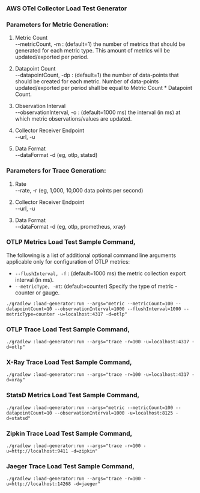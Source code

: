 ### AWS OTel Collector Load Test Generator

### Parameters for Metric Generation:
1. Metric Count\
   --metricCount, -m  : (default=1) the number of metrics that should be generated for each metric type. This amount of metrics will be updated/exported per period. 

2. Datapoint Count\
   --datapointCount, -dp : (default=1) the number of data-points that should be created for each metric. Number of data-points updated/exported per period shall be equal to Metric Count * Datapoint Count.

3. Observation Interval\
   --observationInterval, -o : (default=1000 ms) the interval (in ms) at which metric observations/values are updated.

4. Collector Receiver Endpoint\
   --url, -u

5. Data Format\
   --dataFormat -d (eg, otlp, statsd)

### Parameters for Trace Generation:

1. Rate\
   --rate, -r  (eg, 1,000, 10,000 data points per second)
    
2. Collector Receiver Endpoint\
   --url, -u
    
3. Data Format\
   --dataFormat -d (eg, otlp, prometheus, xray)

### OTLP Metrics Load Test Sample Command,

The following is a list of additional optional command line arguments applicable only for configuration of OTLP metrics:
* `--flushInterval, -f` : (default=1000 ms) the metric collection export interval (in ms).
* `--metricType, -mt`: (default=counter) Specify the type of metric - counter or gauge.

```
./gradlew :load-generator:run --args="metric --metricCount=100 --datapointCount=10 --observationInterval=1000 --flushInterval=1000 --metricType=counter -u=localhost:4317 -d=otlp"
```

### OTLP Trace Load Test Sample Command,
```
./gradlew :load-generator:run --args="trace -r=100 -u=localhost:4317 -d=otlp"
```

### X-Ray Trace Load Test Sample Command,
```
./gradlew :load-generator:run --args="trace -r=100 -u=localhost:4317 -d=xray"
```

### StatsD Metrics Load Test Sample Command,
```
./gradlew :load-generator:run --args="metric --metricCount=100 --datapointCount=10 --observationInterval=1000 -u=localhost:8125 -d=statsd"
```

### Zipkin Trace Load Test Sample Command,
```
./gradlew :load-generator:run --args="trace -r=100 -u=http://localhost:9411 -d=zipkin"
```

### Jaeger Trace Load Test Sample Command,
```
./gradlew :load-generator:run --args="trace -r=100 -u=http://localhost:14268 -d=jaeger"
```
